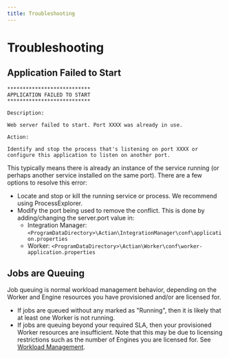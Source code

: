 ```yaml
---
title: Troubleshooting
---
```


# Troubleshooting

## Application Failed to Start

```
***************************
APPLICATION FAILED TO START
***************************

Description:

Web server failed to start. Port XXXX was already in use.

Action:

Identify and stop the process that's listening on port XXXX or configure this application to listen on another port.
```

This typically means there is already an instance of the service running (or perhaps another service installed on the same port). There are a few options to resolve this error:
* Locate and stop or kill the running service or process. We recommend using ProcessExplorer.
* Modify the port being used to remove the conflict. This is done by adding/changing the server.port value in:
    * Integration Manager: `<ProgramDataDirectory>\Actian\IntegrationManager\conf\application.properties`
	* Worker: `<ProgramDataDirectory>\Actian\Worker\conf\worker-application.properties`

## Jobs are Queuing

Job queuing is normal workload management behavior, depending on the Worker and Engine resources you have provisioned and/or are licensed for. 
* If jobs are queued without any marked as "Running", then it is likely that at least one Worker is not running.
* If jobs are queuing beyond your required SLA, then your provisioned Worker resources are insufficient. Note that this may be due to licensing restrictions such as the number of Engines you are licensed for. See [Workload Management](./workload-management).
